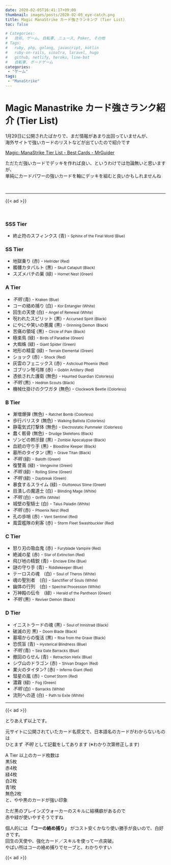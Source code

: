 ```yaml
---
date: 2020-02-05T16:41:17+09:00
thumbnail: images/posts/2020-02-05_eye-catch.png
title: Magic ManaStrike カード強さランキング (Tier List)
toc: false

# Categories:
#   技術, ゲーム, 自転車, ニュース, Poker, その他
# Tags:
#   ruby, php, golang, javascript, kotlin
#   ruby-on-rails, sinatra, laravel, hugo
#   github, netlify, heroku, line-bot
#   自転車, ボードゲーム
categories:
 - "ゲーム"
tags:
 - "ManaStrike"
---
```


# Magic Manastrike カード強さランク紹介 (Tier List)
1月29日に公開されたばかりで、まだ情報があまり出回っていませんが、  
海外サイトで強いカードのリストなどが出ていたので紹介です  

[Magic: ManaStrike Tier List - Best Cards - MrGuider](https://www.mrguider.org/articles/magic-manastrike-tier-list-best-cards/)

ただただ強いカードでデッキを作れば良い、というわけでは勿論無いと思いますが、  
単純にカードパワーの強いカードを軸にデッキを組むと良いかもしれませんね

<br>

* * *

{{< ad >}}

<br>

### SSS Tier
- 終止符のスフィンクス (青) - <small>Sphinx of the Final Word (Blue)</small>


### SS Tier
- 地獄乗り (赤) - <small>Hellrider (Red)</small>
- 髑髏カタパルト (黒) - <small>Skull Catapult (Black)</small>
- スズメバチの巣 (緑) - <small>Hornet Nest (Green)</small>


### A Tier
- _不明_ (青) - <small>Kraken (Blue)</small>
- コーの絡め捕り (白) - <small>Kor Entangler (White)</small>
- 回生の天使 (白) - <small>Angel of Renewal (White)</small>
- 呪われたスピリット (黒) - <small>Accursed Spirit (Black)</small>
- にやにや笑いの悪魔 (黒) - <small>Grinning Demon (Black)</small>
- 苦痛の領域 (黒) - <small>Circle of Pain (Black)</small>
- 極楽鳥 (緑) - <small>Birds of Paradise (Green)</small>
- 大蜘蛛 (緑) - <small>Giant Spider (Green)</small>
- 地形の精霊 (緑) - <small>Terrain Elemental (Green)</small>
- ショック (赤) - <small>Shock (Red)</small>
- 灰雲のフェニックス (赤) - <small>Ashcloud Phoenix (Red)</small>
- ゴブリン弩弓隊 (赤) - <small>Goblin Artillery (Red)</small>
- 憑依された護衛 (無色) - <small>Haunted Guardian (Colorless)</small>
- _不明_ (黒) - <small>Hedron Scouts (Black)</small>
- 機械仕掛けのクワガタ (無色) - <small>Clockwork Beetle (Colorless)</small>


### B Tier
- 漸増爆弾 (無色) - <small>Ratchet Bomb (Colorless)</small>
- 歩行バリスタ (無色) - <small>Walking Ballista (Colorless)</small>
- 静電気式打撃体 (無色) - <small>Electrostatic Pummeler (Colorless)</small>
- 蠢く骸骨 (無色) - <small>Drudge Skeletons (Black)</small>
- ゾンビの黙示録 (黒) - <small>Zombie Apocalypse (Black)</small>
- 血統の守り手 (黒) - <small>Bloodline Keeper (Black)</small>
- 墓所のタイタン (黒) - <small>Grave Titan (Black)</small>
- _不明_ (緑) - <small>Baloth (Green)</small>
- 復讐蔦 (緑) - <small>Vengevine (Green)</small>
- _不明_ (緑) - <small>Rolling Slime (Green)</small>
- _不明_ (緑) - <small>Daybreak (Green)</small>
- 暴食するスライム (緑) - <small>Gluttonous Slime (Green)</small>
- 目潰しの魔道士 (白) - <small>Blinding Mage (White)</small>
- _不明_ (白) - <small>Griffin (White)</small>
- 城壁の聖騎士 (白) - <small>Talus Paladin (White)</small>
- _不明_ (赤) - <small>Phoenix Nest (Red)</small>
- 孔の歩哨 (赤) - <small>Vent Sentinel (Red)</small>
- 風雲艦隊の剣客 (赤) - <small>Storm Fleet Swashbuckler (Red)</small>


### C Tier
- 怒り刃の吸血鬼 (赤) - <small>Furyblade Vampire (Red)</small>
- 絶滅の星 (赤) - <small>Star of Extinction (Red)</small>
- 飛び地の精鋭 (青) - <small>Enclave Elite (Blue)</small>
- 謎の守り手  (青) - <small>Riddlekeeper (Blue)</small>
- テーロスの魂　(白) - <small>Soul of Theros (White)</small>
- 魂の聖別者　(白) - <small>Sanctifier of Souls (White)</small>
- 幽体の行列　(白) - <small>Spectral Procession (White)</small>
- 万神殿の伝令　(緑) - <small>Herald of the Pantheon (Green)</small>
- _不明_ (黒) - <small>Reviver Demon (Black)</small>


### D Tier
- イニストラードの魂 (黒) - <small>Soul of Innistrad (Black)</small>
- 破滅の刃 黒) - <small>Doom Blade (Black)</small>
- 墓場からの復活 (黒) - <small>Rise from the Grave (Black)</small>
- 恐慌盲 (青) - <small>Hysterical Blindness (Blue)</small>
- _不明_ (青) - <small>Sea Gate Barracks (Blue)</small>
- 撤回のらせん (青) - <small>Retraction Helix (Blue)</small>
- シヴ山のドラゴン (赤) - <small>Shivan Dragon (Red)</small>
- 業火のタイタン? (赤) - <small>Inferno Giant (Red)</small>
- 彗星の嵐 (赤) - <small>Comet Storm (Red)</small>
- 濃霧 (緑) - <small>Fog (Green)</small>
- _不明_ (白) - <small>Barracks (White)</small>
- 流刑への道 (白) - <small>Path to Exile (White)</small>

* * *

{{< ad >}}

とりあえず以上です。  

元サイトに公開されていたカード名原文で、日本語名のカードがわからないものは  
ひとまず _不明_ として記載をしてあります (※わかり次第修正します)

A Tier 以上のカード枚数は  
黒5枚  
赤4枚  
緑4枚  
白2枚  
青1枚  
無色2枚  
と、やや黒のカードが強い印象  

ただ黒のプレインズウォーカーのスキルに結構癖があるので  
赤や緑が使いやすそうですね  

個人的には __「コーの絡め捕り」__ がコスト安くかなり使い勝手が良いので、白好きです。  
回生の天使や、強化カード／スキルを使って一点突破。  
やばい所はコーの絡め捕りでセーブと、わかりやすい

{{< ad >}}
